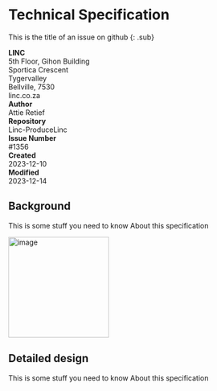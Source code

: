 # Technical Specification

This is the title of an issue on github 
{: .sub}

<div class="footer">
<div class="address">
<strong>LINC</strong><br>
5th Floor, Gihon Building<br>
Sportica Crescent<br>
Tygervalley<br>
Bellville, 7530<br>
linc.co.za
</div>
<div class="contact">
<strong>Author</strong><br>
Attie Retief<br>
<strong>Repository</strong><br>
Linc-ProduceLinc<br>
<strong>Issue Number</strong><br>
#1356
</div>
<div>
<strong>Created</strong><br>
2023-12-10<br>
<strong>Modified</strong><br>
2023-12-14
</div>
</div>

## Background

This is some stuff you need to know
About this specification

<img width="200" alt="image" src="https://github.com/attieretief/issue-to-pdf/assets/12632493/87010a3e-0692-4399-b08d-b23ca8e41132">

## Detailed design

This is some stuff you need to know
About this specification
